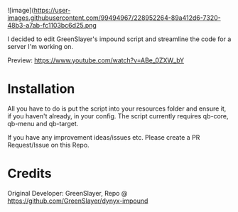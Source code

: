 ![image](https://user-images.githubusercontent.com/99494967/228952264-89a412d6-7320-48b3-a7ab-fc1103bc6d25.png

I decided to edit GreenSlayer's impound script and streamline the code for a server I'm working on.

Preview: https://www.youtube.com/watch?v=ABe_0ZXW_bY

# Installation

All you have to do is put the script into your resources folder and ensure it, if you haven't already, in your config.
The script currently requires qb-core, qb-menu and qb-target.

If you have any improvement ideas/issues etc. Please create a PR Request/Issue on this Repo.

# Credits

Original Developer: GreenSlayer, Repo @ https://github.com/GreenSlayer/dynyx-impound
